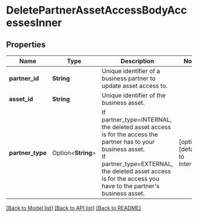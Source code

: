 # DeletePartnerAssetAccessBodyAccessesInner

## Properties

Name | Type | Description | Notes
------------ | ------------- | ------------- | -------------
**partner_id** | **String** | Unique identifier of a business partner to update asset access to. | 
**asset_id** | **String** | Unique identifier of the business asset. | 
**partner_type** | Option<**String**> | If partner_type=INTERNAL, the deleted asset access is for the access the partner has to your business asset.<br> If partner_type=EXTERNAL, the deleted asset access is for the access you have to the partner's business asset. | [optional][default to Internal]

[[Back to Model list]](../README.md#documentation-for-models) [[Back to API list]](../README.md#documentation-for-api-endpoints) [[Back to README]](../README.md)


